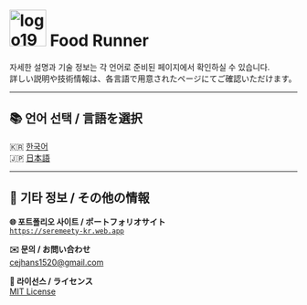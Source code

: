 # <img width="64" height="64" alt="logo192" src="https://github.com/user-attachments/assets/79dcd8b0-4ca1-453a-aa2b-8556a9b8cb83" /> Food Runner

자세한 설명과 기술 정보는 각 언어로 준비된 페이지에서 확인하실 수 있습니다.  
詳しい説明や技術情報は、各言語で用意されたページにてご確認いただけます。

---

## 📚 언어 선택 / 言語を選択

🇰🇷 [한국어](./README.ko.md)  
🇯🇵 [日本語](./README.ja.md)

---

## 📎 기타 정보 / その他の情報

**🌐 포트폴리오 사이트 / ポートフォリオサイト**  
[`https://seremeety-kr.web.app`](https://seremeety-kr.web.app)  

**✉️ 문의 / お問い合わせ**  
cejhans1520@gmail.com

**📄 라이선스 / ライセンス**  
[MIT License](./LICENSE)
